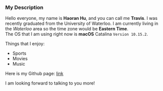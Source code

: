 ### My Description

Hello everyone, my name is **Haoran Hu**, and you can call me **Travis**. I was recently graduated from the University of Waterloo.
I am currently living in the _Waterloo_ area so the time zone would be **Eastern Time**.  
The OS that I am using right now is **macOS** Catalina `Version 10.15.2`.   

Things that I enjoy:
  * Sports  
  * Movies  
  * Music  
  
Here is my Github page: [link](https://github.com/Haoran-Hu)  

I am looking forward to talking to you more!
